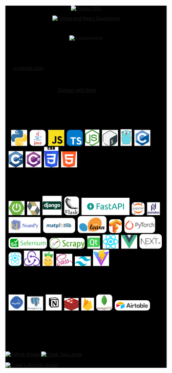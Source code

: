 <div style="background-color:black;">
  <div id="header" align="center" color="black">
    <p align="center">
      <a href="https://git.io/typing-svg">
        <img
          src="https://readme-typing-svg.demolab.com?font=Hack+NF&weight=900&size=25&duration=1&pause=1&color=F74C70&center=true&vCenter=true&repeat=false&width=500&lines=Erick+Cruz"
          alt="Typing SVG" />
      </a>
    </p>
    <p align="center">
      <a href="https://git.io/typing-svg">
        <img
          src="https://readme-typing-svg.demolab.com?font=Hack+NF&duration=3000&pause=2000&color=F74C70&center=true&vCenter=true&width=500&lines=%E2%9C%A8+Python+and+React+Developer+%E2%9C%A8;4%2B+years+of+experience+developing+%F0%9F%91%A8%E2%80%8D%F0%9F%92%BB;%F0%9F%93%9A+Always+learning+new+things+%F0%9F%A4%97"
          alt="Python and React Developing" />
      </a>
    </p>
    <br />
    <p align="center">
      <img src="https://komarev.com/ghpvc/?username=Crzek&label=Profile%20views&color=0e75b6&style=for-the-badge"
        alt="disastermove" />
    </p>
  </div>

  <!-- ## ![Crzek Views](https://komarev.com/ghpvc/?username=Crzek&style=for-the-badge) -->

  <!-- about me -->
  <!--
**Crzek/Crzek** is a ✨ _special_ ✨ repository because its `README.md` (this file) appears on your GitHub profile.
-->
  <div style="color:black">
    <h3>About me:</h3>
    <ul>
      <li>🔭 Currently working on various Python projects and my WebSite <a
          href="https://cruzerick.com">cruzerick.com</a></li>
      <li>🌱 I’m currently learning Go and making my own AI models</li>
      <li>🤔 I’m looking for help with Kubernetes</li>
      <li>💬 Ask me about Python, Django, Flask, FastAPI, React, Vue, SpringBoot</li>
      <li>📫 How to reach me: <a href="mailto:crzerick6@gmail.com" target="_blank">Contact with Erick</a></li>
    </ul>
    <div>
      ---
      <!-- Lenguges de programacion -->
      <div>
        <div color="black">
          <h3>🛠️ Programming and Markup Languages</h3>
          <div class="flex" style="padding:10px;  border-radius:20px">&nbsp;
            <img src="./iconos/python.svg" title="Python" alt="python" width="50px">&nbsp;
            <img src="./iconos/java.svg" title="Java" alt="java" width="50px" style="border-radius:10px">&nbsp;
            <img src="./iconos/Js.svg" title="JavasScript" alt="javascript" width="50px">&nbsp;
            <img src="./iconos/typescript.svg" title="TypeScript" alt="typescript" width="50px"
              style="border-radius:10px">&nbsp;
            <img src="./iconos/nodeJs.svg" title="NodeJS" alt="NodeJS" width="45px">&nbsp;
            <img src="./iconos/gnu-bash.png" title="Bash" alt="Bash" width="50px">&nbsp;
            <img src="./iconos/go-8.svg" title="Go" alt="Go" width="35px">&nbsp;
            <img src="./iconos/c.svg" title="C" alt="C" width="50px">&nbsp;
            <img src="./iconos/cpp.svg" title="Cpp" alt="Cpp" width="45px">&nbsp;
            <img src="./iconos/csharp.svg" title="C#" alt="C#" width="50px">&nbsp;
            <img src="./iconos/css.svg" title="CSS" alt="css" width="45px">&nbsp;
            <img src="./iconos/html.svg" title="Html" alt="html" width="50px">&nbsp;
          </div>
        </div>
        <div>
          <h3>📚 Frameworks and Libraries</h3>
          <div class="flex" style="padding:10px;  border-radius:20px">
            <img src="./iconos/spring-boot-1.svg" title="Spring Boot & Spring Data (JPA)" alt="Spring Boot"
              width="50px">&nbsp;
            <img src="./iconos/hibernate.svg" title="Hibernate" alt="hibernate" width="40px">&nbsp;
            <img src="./iconos/dejango.svg" title="Django" alt="Django" width="60px">&nbsp;
            <img src="./iconos/flask-redondeado.svg" style="background-color: white;border-radius: 10px; padding: 3px;"
              title="Flask" alt="flask" width="40px">&nbsp;
            <img src="./iconos/FastAPI2.png" title="FastAPI" alt="fastApi" width="150px">&nbsp;
            <img src="./iconos/jupyter.svg" style="border-radius: 10px; background-color: white;" title="MathPlotLib"
              alt="mathplotlib" width="40px">&nbsp;
            <img src="./iconos/pandas-cielo.svg" title="Pandas" alt="pandas" width="40px">&nbsp;
            <img src="./iconos/numpy-cielo.svg" title="numpy" alt="numpy" width="100px">&nbsp;
            <img src="./iconos/python-matplotlib.jpg" style=" border-radius: 10px" title="MathPlotLib" alt="mathplotlib"
              width="100px">&nbsp;
            <img src="./iconos/Scikit_learn.svg" style=" border-radius: 10px; background-color: white; padding: 5px;"
              title="Scikit-learn" alt="scikit-learn" width="80px">&nbsp;
            <img src="./iconos/tensorflow-2.svg" style=" border-radius: 10px" title="TensorFlow" alt="tensorflow"
              width="40px">&nbsp;
            <img src="./iconos/pytorch-2.svg" style=" border-radius: 10px;background-color: white; padding: 3px;"
              title="PyTorch" alt="pytorch" width="90px">&nbsp;
            <img src="./iconos/selenium-1.svg" style=" border-radius: 10px;background-color: white; padding: 5px;"
              title="Selenium" alt="selenium" width="110px">&nbsp;
            <img src="./iconos/scrapy.png" style=" border-radius: 10px" title="Scrapy" alt="scrapy" width="110px">&nbsp;
            <img src="./iconos/PyQt-python.svg" title="PyQt" alt="PyQt" width="40px">&nbsp;
            <img src="./iconos/react.svg" title="React.js" alt="React.js" width="50px">&nbsp;
            <img src="./iconos/vue.svg" title="Vue.js" alt="Vue.js" width="50px">&nbsp;
            <img src="./iconos/NextJs.svg" style="background-color:white;border-radius: 10px; padding:5px;"
              title="NextJS" alt="NextJS" width="60px">&nbsp;
            <img src="./iconos/react-native.png" title="React Native" alt="React Native" width="40px"
              style="border-radius: 10px">&nbsp;
            <img src="./iconos/redux.svg" title="Redux" alt="Redux" width="50px">&nbsp;
            <img src="./iconos/pinia-1.svg" title="Pinia Contex" alt="Pinia" width="35px">&nbsp;
            <img src="./iconos/sass-1.svg" title="Sass" alt="Sass" width="50px">&nbsp;
            <img src="./iconos/tailwind-css-2.svg" title="TailWind" alt="tailwind" width="50px">&nbsp;
            <img src="./iconos/Vite.svg" title="Vite" alt="Vite" width="50px">&nbsp;
          </div>
        </div>
        <div>
          <h3>🗄️ Databases and Cloud Hosting</h3>
          <div class="flex" style="padding:10px; border-radius: 20px">
            <img src="./iconos/mySQL.svg" title="MySQL" alt="mySQL" width="50px">&nbsp;
            <img src="./iconos/postgresql-vertical.svg" title="PostgreSQL" alt="postgresql" width="50px">&nbsp;
            <img src="./iconos/notion.svg" title="Notion" alt="notion" width="50px">&nbsp;
            <img src="./iconos/redis.svg" title="Redis" alt="redis" width="45px">&nbsp;
            <img src="./iconos/firebase-icon.svg" title="Firebase" alt="Firebase" width="40px">&nbsp;
            <img src="./iconos/mongodb.svg" style="background-color: white; border-radius: 10px;" title="MongoDB"
              alt="MongoDB" width="50px">&nbsp;
            <!-- <img src="./iconos/mongo.jfif" title="MongoBd" alt="MongoBd" width="50px">&nbsp; -->
            <img src="./iconos/airtable-1.svg" style="background-color: white; border-radius: 10px;padding: 5px;"
              title="AirTable" alt="airtable" width="100px">&nbsp;
          </div>
        </div>
      </div>
      ---
      <!-- stats  -->
      <h3>📊 My GitHub Stats :</h3>
      <div class="stats">
        <!-- <div>
          <p>💻 GitHub Profile Stats</p>
          <img class="stat1" src="https://github-readme-stats.vercel.app/api?username=Crzek&show_icons=true&theme=panda" alt="Crzek GitHub stats">
        </div> -->
        <div>
          <p>🔥 Streak Stats</p>
          <a href="https://git.io/streak-stats">
            <img class="stat1"
              src="https://github-readme-streak-stats.herokuapp.com?user=Crzek&theme=panda&date_format=n%2Fj%5B%2FY%5D"
              width="500px" alt="GitHub Streak">
          </a>
          <a href="https://github.com/anuraghazra/github-readme-stats">
            <img class="stat1"
              src="https://github-readme-stats.vercel.app/api/top-langs/?username=Crzek&hide_title=false&layout=donut&theme=panda"
              alt="Crzek Top Langs">
          </a>
        </div>
        <br />
        <div>
          <!-- <p>🔥Top Lenguage</p> -->
          <a href="https://github-readme-activity-graph.vercel.app/graph?username=Crzek&theme=dracula">
            <img class="stat1" src="https://github-readme-activity-graph.vercel.app/graph?username=Crzek&theme=dracula"
              alt="Crzek's Activity Graph">
          </a>
        </div>
        <!-- <div>
          <p>🔥Top Lenguage</p>
          <a href="https://github.com/anuraghazra/github-readme-stats">
            <img class="stat1" src="https://github-readme-stats.vercel.app/api/top-langs/?username=Crzek&hide_title=false&layout=donut&theme=panda" alt="Crzek Top Langs">
          </a>
        </div> -->
      </div>
    </div>
  </div>
</div>